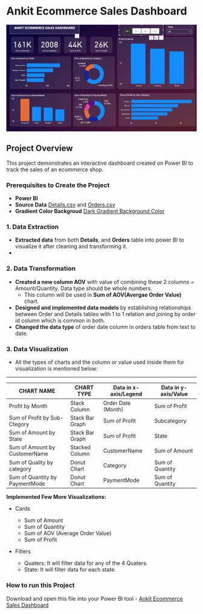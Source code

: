 # Ankit Ecommerce Sales Dashboard
![logo](https://github.com/codeSavvy-ln/Power-BI/blob/6e9bbf99ca732d203a88f9b4abd4274fa901c90f/Ankit%20Ecommerce%20Sales%20Dashboard%20Project/Ankit%20Ecommerce%20Sales%20Dashboard%20SS.png)

## **Project Overview**

This project demonstrates an interactive dashboard created on Power BI to track the sales of an ecommerce shop.

### **Prerequisites to Create the Project**
- **Power BI** 
- **Source Data** [Details.csv](https://github.com/codeSavvy-ln/Power-BI/blob/main/Ankit%20Ecommerce%20Sales%20Dashboard%20Project/Details.csv) and [Orders.csv](https://github.com/codeSavvy-ln/Power-BI/blob/main/Ankit%20Ecommerce%20Sales%20Dashboard%20Project/Orders.csv)
- **Gradient Color Backgroud** [Dark Gradient Background Color](https://github.com/codeSavvy-ln/Power-BI/blob/main/Ankit%20Ecommerce%20Sales%20Dashboard%20Project/dark-gradient%20background.jpg)


### **1. Data Extraction**
- **Extracted data** from both **Details**, and **Orders** table into power BI to visualize it after cleaning and transforming it.
- 

### **2. Data Transformation**
- **Created a new column AOV** with value of combining these 2 columns = Amount/Quantity. Data type should be whole numbers.
    - This column will be used in **Sum of AOV(Avergae Order Value)** chart.
- **Designed and implemented data models** by establishing relationships between Order and Details tables with 1 to 1 relation and joining by order id column which is common in both.
- **Changed the data type** of order date column in orders table from text to date. 

### **3. Data Visualization**
- All the types of charts and the column or value used inside them for visualization is mentioned below: 
  
--------------------------------------------------------------------------------------------------------
**CHART NAME**                 | **CHART TYPE**     |**Data in x-axis/Legend**|  **Data in y-axis/Value**
-------------------------------|--------------------|-------------------------|--------------------------
Profit by Month                |   Stack Column     |  Order Date (Month)     | Sum of Profit
Sum of Profit by Sub-Ctegory   |   Stack Bar Graph  |  Sum of Profit          | Subcategory        
Sum of Amount by State         |   Stack Bar Graph  |  Sum of Profit          | State
Sum of Amount by CustomerName  |   Stacked Column   |  CustomerName           | Sum of Amount
Sum of Quality by category     |   Donut Chart      |  Category               | Sum of Quantity
Sum of Quantity by PaymentMode |   Donut Chart      |  PaymentMode            | Sum of Quantity

**Implemented Few More Visualizations:**
- Cards
  - Sum of Amount
  - Sum of Quantity
  - Sum of AOV (Average Order Value)
  - Sum of Profit

- Filters
    - Quaters: It will filter data for any of the 4 Quaters.
    - State: It will filter data for each state.
 

### **How to run this Project**
Download and open this file into your Power BI tool - [Ankit Ecommerce Sales Dashboard](https://github.com/codeSavvy-ln/Power-BI/blob/main/Ankit%20Ecommerce%20Sales%20Dashboard%20Project/Ankit%20Ecommerce%20Sales%20Dshboard.pbix) 
